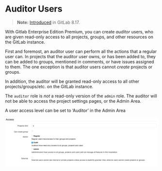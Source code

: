 # Auditor Users

>**Note:** [Introduced][998] in GitLab 8.17.

With Gitlab Enterprise Edition Premium, you can create *auditor* users, who
are given read-only access to all projects, groups, and other resources on the
GitLab instance.

First and foremost, an auditor user can perform all the actions that a regular user can.
In projects that the auditor user owns, or has been added to, they can be added to
groups, mentioned in comments, or have issues assigned to them. The one exception is
that auditor users cannot _create_ projects or groups.

In addition, the auditor will be granted read-only access to all other projects/groups/etc.
on the GitLab instance.

The `auditor` role is _not_ a read-only version of the `admin` role. The auditor will not be
able to access the project settings pages, or the Admin Area.

A user access level can be set to ‘Auditor’ in the Admin Area

![Admin Area Form](auditor_access_form.png)

[998]: https://gitlab.com/gitlab-org/gitlab-ee/merge_requests/998
